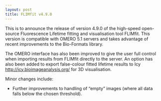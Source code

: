 ```yaml
---
layout: post
title: FLIMfit v4.9.0
---
```


This is to announce the release of version 4.9.0 of the high-speed open-source Fluorescence Lifetime fitting and visualisation tool FLIMfit.
This version is compatible with OMERO 5.1 servers and takes advantage of recent improvements to the Bio-Formats library.

The OMERO interface has also been improved to give the user full control when importing results from FLIMfit directly to the server.
An option has also been added to export false-colour fitted lifetime results to Icy http://icy.bioimageanalysis.org/ for 3D visualisation.

Minor changes include:

 * Further improvements to handling of “empty” images (where all data falls below the chosen threshold).
